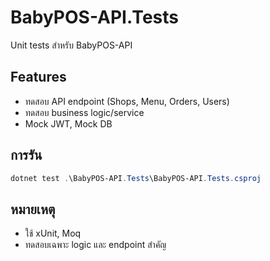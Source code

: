 # BabyPOS-API.Tests

Unit tests สำหรับ BabyPOS-API

## Features
- ทดสอบ API endpoint (Shops, Menu, Orders, Users)
- ทดสอบ business logic/service
- Mock JWT, Mock DB

## การรัน
```powershell
dotnet test .\BabyPOS-API.Tests\BabyPOS-API.Tests.csproj
```

## หมายเหตุ
- ใช้ xUnit, Moq
- ทดสอบเฉพาะ logic และ endpoint สำคัญ
